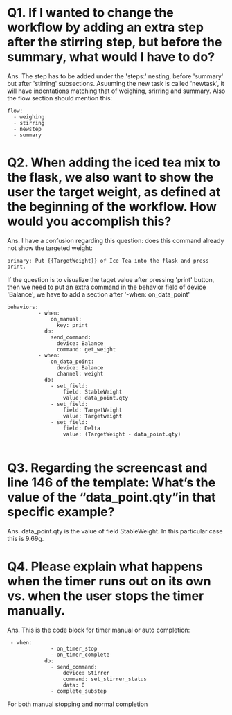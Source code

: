 # Q1.  If I wanted to change the workflow by adding an extra step after the stirring step, but before the summary, what would I have to do?

Ans. The step has to be added under the 'steps:' nesting, before 'summary' but after 'stirring' subsections.
Asuuming the new task is called 'newtask', it will have indentations matching that of weighing, srirring
and summary. Also the flow section should mention this:

```
flow:
  - weighing
  - stirring
  - newstep
  - summary
```



# Q2. When adding the iced tea mix to the flask, we also want to show the user the target weight, as defined at the beginning of the workflow. How would you accomplish this?

Ans.
I have a confusion regarding this question: does this command already not show the targeted weight:

```
primary: Put {{TargetWeight}} of Ice Tea into the flask and press print.

```

If the question is to visualize the taget value after pressing 'print' button, then we need to put an extra command in the behavior field of device 'Balance', we have to add a section after '-when: on_data_point'
```
behaviors:
          - when:
              on_manual:
                key: print
            do:
              send_command:
                device: Balance
                command: get_weight
          - when:
              on_data_point:
                device: Balance
                channel: weight
            do:
              - set_field:
                  field: StableWeight
                  value: data_point.qty
              - set_field:
                  field: TargetWeight
                  value: Targetweight
              - set_field:
                  field: Delta
                  value: (TargetWeight - data_point.qty)


```

# Q3. Regarding the screencast and line 146 of the template: What’s the value of the “data_point.qty”in that specific example?

Ans. data_point.qty is the value of field StableWeight. In this particular case this is 9.69g.


# Q4. Please explain what happens when the timer runs out on its own vs. when the user stops the timer manually.

Ans. This is the code block for timer manual or auto completion:

```
 - when:
              - on_timer_stop
              - on_timer_complete
            do:
              - send_command:
                  device: Stirrer
                  command: set_stirrer_status
                  data: 0
              - complete_substep

```
For both manual stopping and normal completion
